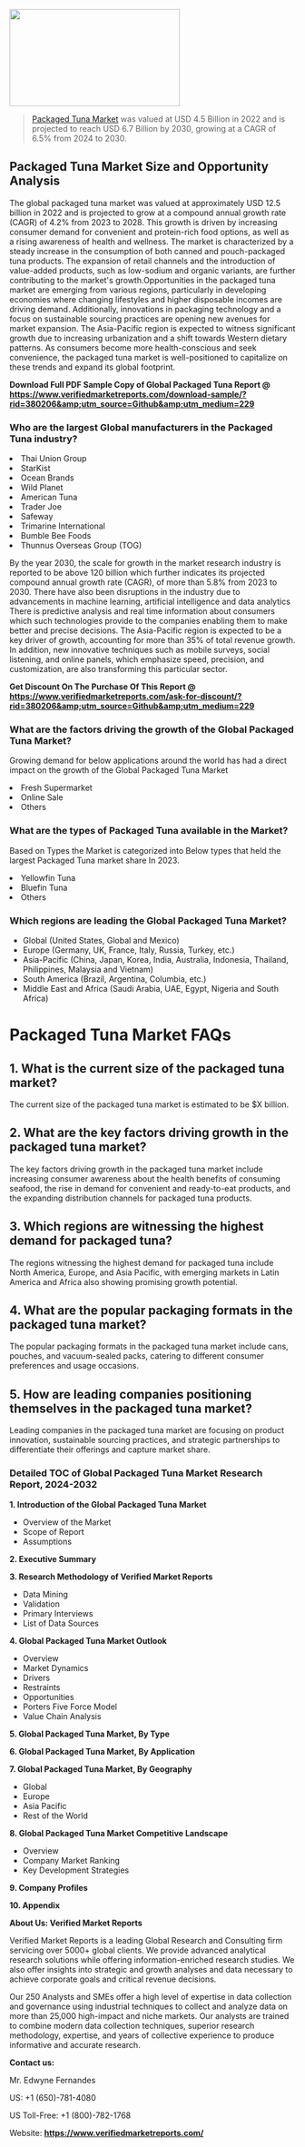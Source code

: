 <img src="https://ffe5etoiles.com/wp-content/uploads/2024/12/MST1-300x171.png" alt="" width="300" height="171" class="alignnone size-medium wp-image-20088" /><blockquote><p><p><a href="https://www.verifiedmarketreports.com/download-sample/?rid=380206&utm_source=Github&utm_medium=229" target="_blank">Packaged Tuna Market</a> was valued at USD 4.5 Billion in 2022 and is projected to reach USD 6.7 Billion by 2030, growing at a CAGR of 6.5% from 2024 to 2030.</p></blockquote><p><h2>Packaged Tuna Market Size and Opportunity Analysis</h2>The global packaged tuna market was valued at approximately USD 12.5 billion in 2022 and is projected to grow at a compound annual growth rate (CAGR) of 4.2% from 2023 to 2028. This growth is driven by increasing consumer demand for convenient and protein-rich food options, as well as a rising awareness of health and wellness. The market is characterized by a steady increase in the consumption of both canned and pouch-packaged tuna products. The expansion of retail channels and the introduction of value-added products, such as low-sodium and organic variants, are further contributing to the market's growth.Opportunities in the packaged tuna market are emerging from various regions, particularly in developing economies where changing lifestyles and higher disposable incomes are driving demand. Additionally, innovations in packaging technology and a focus on sustainable sourcing practices are opening new avenues for market expansion. The Asia-Pacific region is expected to witness significant growth due to increasing urbanization and a shift towards Western dietary patterns. As consumers become more health-conscious and seek convenience, the packaged tuna market is well-positioned to capitalize on these trends and expand its global footprint.</p><p class=""><strong>Download Full PDF Sample Copy of Global Packaged Tuna Report @ <a href="https://www.verifiedmarketreports.com/download-sample/?rid=380206&amp;utm_source=Github&amp;utm_medium=229" target="_blank">https://www.verifiedmarketreports.com/download-sample/?rid=380206&amp;utm_source=Github&amp;utm_medium=229</a></strong></p><h3 id="" class="">Who are the largest Global manufacturers in the Packaged Tuna industry?</h3><p><li>Thai Union Group</li><li> StarKist</li><li> Ocean Brands</li><li> Wild Planet</li><li> American Tuna</li><li> Trader Joe</li><li> Safeway</li><li> Trimarine International</li><li> Bumble Bee Foods</li><li> Thunnus Overseas Group (TOG)</li></p><div class=""><div class="" dir="" data-message-author-role="" data-message-id="" data-message-model-slug=""><div class=""><div class=""><div class=""><div class="" dir="" data-message-author-role="" data-message-id="" data-message-model-slug=""><div class=""><div class=""><p>By the year 2030, the scale for growth in the market research industry is reported to be above 120 billion which further indicates its projected compound annual growth rate (CAGR), of more than 5.8% from 2023 to 2030. There have also been disruptions in the industry due to advancements in machine learning, artificial intelligence and data analytics There is predictive analysis and real time information about consumers which such technologies provide to the companies enabling them to make better and precise decisions. The Asia-Pacific region is expected to be a key driver of growth, accounting for more than 35% of total revenue growth. In addition, new innovative techniques such as mobile surveys, social listening, and online panels, which emphasize speed, precision, and customization, are also transforming this particular sector.</p><p><strong>Get Discount On The Purchase Of This Report @&nbsp; <a href="https://www.verifiedmarketreports.com/ask-for-discount/?rid=380206&amp;utm_source=Github&amp;utm_medium=229" target="_blank">https://www.verifiedmarketreports.com/ask-for-discount/?rid=380206&amp;utm_source=Github&amp;utm_medium=229</a></strong></p></div></div></div></div></div></div></div></div><h3 id="" class="">What are the factors driving the growth of the Global Packaged Tuna Market?</h3><p id="" class="">Growing demand for below applications around the world has had a direct impact on the growth of the Global Packaged Tuna Market</p><p id="" class=""><li>Fresh Supermarket</li><li> Online Sale</li><li> Others</li></p><h3 id="" class="">What are the types of Packaged Tuna available in the Market?</h3><p id="" class="">Based on Types the Market is categorized into Below types that held the largest Packaged Tuna market share In 2023.</p><p id="" class=""><li>Yellowfin Tuna</li><li> Bluefin Tuna</li><li> Others</li></p><h3 id="" class="">Which regions are leading the Global Packaged Tuna Market?</h3><ul><li>Global (United States, Global and Mexico)</li><li>Europe (Germany, UK, France, Italy, Russia, Turkey, etc.)</li><li>Asia-Pacific (China, Japan, Korea, India, Australia, Indonesia, Thailand, Philippines, Malaysia and Vietnam)</li><li>South America (Brazil, Argentina, Columbia, etc.)</li><li>Middle East and Africa (Saudi Arabia, UAE, Egypt, Nigeria and South Africa)</li></ul><p>  <h1>Packaged Tuna Market FAQs</h1>  <h2>1. What is the current size of the packaged tuna market?</h2>  <p>The current size of the packaged tuna market is estimated to be $X billion.</p>  <h2>2. What are the key factors driving growth in the packaged tuna market?</h2>  <p>The key factors driving growth in the packaged tuna market include increasing consumer awareness about the health benefits of consuming seafood, the rise in demand for convenient and ready-to-eat products, and the expanding distribution channels for packaged tuna products.</p>  <h2>3. Which regions are witnessing the highest demand for packaged tuna?</h2>  <p>The regions witnessing the highest demand for packaged tuna include North America, Europe, and Asia Pacific, with emerging markets in Latin America and Africa also showing promising growth potential.</p>  <h2>4. What are the popular packaging formats in the packaged tuna market?</h2>  <p>The popular packaging formats in the packaged tuna market include cans, pouches, and vacuum-sealed packs, catering to different consumer preferences and usage occasions.</p>  <h2>5. How are leading companies positioning themselves in the packaged tuna market?</h2>  <p>Leading companies in the packaged tuna market are focusing on product innovation, sustainable sourcing practices, and strategic partnerships to differentiate their offerings and capture market share.</p>    <!-- Add more FAQs and corresponding answers as needed --></body></html></p><h3 id="" class="">Detailed TOC of Global Packaged Tuna Market Research Report, 2024-2032</h3><p id="" class=""><strong>1. Introduction of the Global Packaged Tuna Market</strong></p><ul><li>Overview of the Market</li><li>Scope of Report</li><li>Assumptions</li></ul><p id="" class=""><strong>2. Executive Summary</strong></p><p id="" class=""><strong>3. Research Methodology of&nbsp;Verified Market Reports</strong></p><ul><li>Data Mining</li><li>Validation</li><li>Primary Interviews</li><li>List of Data Sources</li></ul><p id="" class=""><strong>4. Global Packaged Tuna Market Outlook</strong></p><ul><li>Overview</li><li>Market Dynamics</li><li>Drivers</li><li>Restraints</li><li>Opportunities</li><li>Porters Five Force Model</li><li>Value Chain Analysis</li></ul><p id="" class=""><strong>5. Global Packaged Tuna Market, By&nbsp;Type</strong></p><p id="" class=""><strong>6. Global Packaged Tuna Market, By Application</strong></p><p id="" class=""><strong>7. Global Packaged Tuna Market, By Geography</strong></p><ul><li>Global</li><li>Europe</li><li>Asia Pacific</li><li>Rest of the World</li></ul><p id="" class=""><strong>8. Global Packaged Tuna Market Competitive Landscape</strong></p><ul><li>Overview</li><li>Company Market Ranking</li><li>Key Development Strategies</li></ul><p id="" class=""><strong>9. Company Profiles</strong></p><p id="" class=""><strong>10. Appendix</strong></p><p id="" class=""><strong>About Us: Verified Market Reports</strong></p><p id="" class="">Verified Market Reports is a leading Global Research and Consulting firm servicing over 5000+ global clients. We provide advanced analytical research solutions while offering information-enriched research studies. We also offer insights into strategic and growth analyses and data necessary to achieve corporate goals and critical revenue decisions.</p><p id="" class="">Our 250 Analysts and SMEs offer a high level of expertise in data collection and governance using industrial techniques to collect and analyze data on more than 25,000 high-impact and niche markets. Our analysts are trained to combine modern data collection techniques, superior research methodology, expertise, and years of collective experience to produce informative and accurate research.</p><p id="" class=""><strong>Contact us:</strong></p><p id="" class="">Mr. Edwyne Fernandes</p><p id="" class="">US: +1 (650)-781-4080</p><p id="" class="">US Toll-Free: +1 (800)-782-1768</p><p id="" class="">Website: <a target="" data-test-app-aware-link=""><strong>https://www.verifiedmarketreports.com/</strong></a></p>
